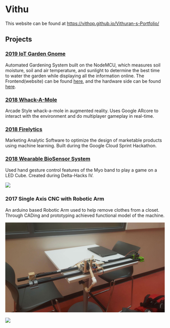 # Vithu
This website can be found at https://vithop.github.io/Vithuran-s-Portfolio/
## Projects
### [2019 IoT Garden Gnome](https://github.com/saamirt/IOT-Garden-Gnome)
Automated Gardening System built on the NodeMCU, which measures soil moisture, soil and air temperature, and sunlight to determine the best time to water the garden while displaying all the information online. The Frontend(website) can be found [here](https://github.com/saamirt/garden-gnome-app), and the hardware side can be found [here](https://github.com/saamirt/IOT-Garden-Gnome).


### [2018 Whack-A-Mole](https://github.com/Vithop/Wack-A-Bok)
Arcade Style whack-a-mole in augmented reality. Uses Google ARcore to interact with the environment and do multiplayer gameplay in real-time.
 

### [2018 Firelytics](https://test1-fc794.firebaseapp.com/)
Marketing Analytic Software to optimize the design of marketable products using machine learning. Built during the Google Cloud Sprint Hackathon.
 
### [2018 Wearable BioSensor System](https://github.com/Mathuran/Myo_Arduino_3DLEDcube)
Used hand gesture control features of the Myo band to play a game on a LED Cube. Created during Delta-Hacks IV.

![](Wearable-BioSensor.gif)

### 2017 Single Axis CNC with Robotic Arm
An arduino based Robotic Arm used to help remove clothes from a closet. Through CADing and prototyping achieved functional model of the machine.

![](Single-Axis-CNC.jpg)

![](Single-Axis-CNC-prototype.gif)
